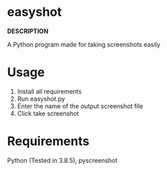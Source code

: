 # easyshot

**DESCRIPTION**

A Python program made for taking screenshots easily

# Usage
1) Install all requirements
2) Run easyshot.py
3) Enter the name of the output screenshot file
4) Click take screenshot

# Requirements

Python (Tested in 3.8.5), pyscreenshot 

